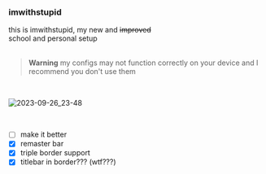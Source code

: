 ### imwithstupid
this is imwithstupid, my new and ~~improved~~ <br>
school and personal setup
<br><br>

> **Warning**
my configs may not function correctly on your device
and I recommend you don't use them
<br>

![2023-09-26_23-48](https://github.com/sushi-ae/imwithstupid/assets/118438453/122eec57-7958-4f0b-90fe-50ecc57920e1)

<br>

- [ ] make it better
- [x] remaster bar
- [x] triple border support
- [x] titlebar in border??? (wtf???)

<br>

